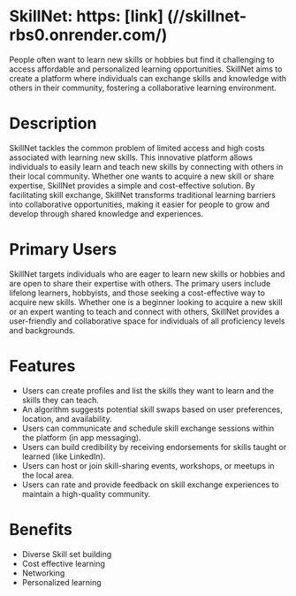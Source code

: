 #  SkillNet: https: [link] (//skillnet-rbs0.onrender.com/)

People often want to learn new skills or hobbies but find it challenging to access affordable and personalized learning opportunities. SkillNet aims to create a platform where individuals can exchange skills and knowledge with others in their community, fostering a collaborative learning environment.

# Description

SkillNet tackles the common problem of limited access and high costs associated with learning new skills. This innovative platform allows individuals to easily learn and teach new skills by connecting with others in their local community. Whether one wants to acquire a new skill or share expertise, SkillNet provides a simple and cost-effective solution. By facilitating skill exchange, SkillNet transforms traditional learning barriers into collaborative opportunities, making it easier for people to grow and develop through shared knowledge and experiences.

# Primary Users

SkillNet targets individuals who are eager to learn new skills or hobbies and are open to share their expertise with others. The primary users include lifelong learners, hobbyists, and those seeking a cost-effective way to acquire new skills. Whether one is a beginner looking to acquire a new skill or an expert wanting to teach and connect with others, SkillNet provides a user-friendly and collaborative space for individuals of all proficiency levels and backgrounds.

# Features

* Users can create profiles and list the skills they want to learn and the skills they can teach.
* An algorithm suggests potential skill swaps based on user preferences, location, and availability.
* Users can communicate and schedule skill exchange sessions within the platform (in app messaging).
* Users can build credibility by receiving endorsements for skills taught or learned (like LinkedIn).
* Users can host or join skill-sharing events, workshops, or meetups in the local area.
* Users can rate and provide feedback on skill exchange experiences to maintain a high-quality community.

# Benefits
* Diverse Skill set building
* Cost effective learning
* Networking
* Personalized learning
